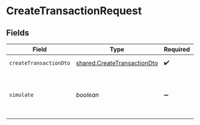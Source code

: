 # CreateTransactionRequest


## Fields

| Field                                                                      | Type                                                                       | Required                                                                   | Description                                                                |
| -------------------------------------------------------------------------- | -------------------------------------------------------------------------- | -------------------------------------------------------------------------- | -------------------------------------------------------------------------- |
| `createTransactionDto`                                                     | [shared.CreateTransactionDto](../../models/shared/createtransactiondto.md) | :heavy_check_mark:                                                         | Transaction payload                                                        |
| `simulate`                                                                 | *boolean*                                                                  | :heavy_minus_sign:                                                         | Boolean for transaction simulation. Will estimate gas price.               |